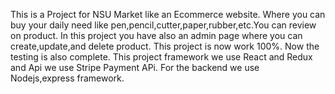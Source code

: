 This is a Project for NSU Market like an Ecommerce website. Where you can buy  your daily need like pen,pencil,cutter,paper,rubber,etc.You can review on product. In this project you have also an admin page where you can create,update,and delete product. This project is now work 100%. Now the testing is also complete. This project framework we use React and Redux and Api we use Stripe Payment APi.
For the backend we use Nodejs,express framework.
